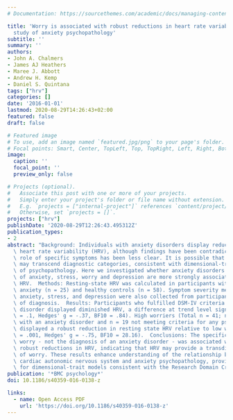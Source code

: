 ```yaml
---
# Documentation: https://sourcethemes.com/academic/docs/managing-content/

title: 'Worry is associated with robust reductions in heart rate variability: a transdiagnostic
  study of anxiety psychopathology'
subtitle: ''
summary: ''
authors:
- John A. Chalmers
- James AJ Heathers
- Maree J. Abbott
- Andrew H. Kemp
- Daniel S. Quintana
tags: ["hrv"]
categories: []
date: '2016-01-01'
lastmod: 2020-08-29T14:26:43+02:00
featured: false
draft: false

# Featured image
# To use, add an image named `featured.jpg/png` to your page's folder.
# Focal points: Smart, Center, TopLeft, Top, TopRight, Left, Right, BottomLeft, Bottom, BottomRight.
image:
  caption: ''
  focal_point: ''
  preview_only: false

# Projects (optional).
#   Associate this post with one or more of your projects.
#   Simply enter your project's folder or file name without extension.
#   E.g. `projects = ["internal-project"]` references `content/project/deep-learning/index.md`.
#   Otherwise, set `projects = []`.
projects: ["hrv"]
publishDate: '2020-08-29T12:26:43.495312Z'
publication_types:
- 2
abstract: "Background: Individuals with anxiety disorders display reduced resting-state\
  \ heart rate variability (HRV), although findings have been contradictory and the\
  \ role of specific symptoms has been less clear. It is possible that HRV reductions\
  \ may transcend diagnostic categories, consistent with dimensional-trait models\
  \ of psychopathology. Here we investigated whether anxiety disorders or symptoms\
  \ of anxiety, stress, worry and depression are more strongly associated with resting-state\
  \ HRV.  Methods: Resting-state HRV was calculated in participants with clinical\
  \ anxiety (n = 25) and healthy controls (n = 58). Symptom severity measures of worry,\
  \ anxiety, stress, and depression were also collected from participants, regardless\
  \ of diagnosis.  Results: Participants who fulfilled DSM-IV criteria for an anxiety\
  \ disorder displayed diminished HRV, a difference at trend level significance (p\
  \ = .1, Hedges' g = -.37, BF10 = .84). High worriers (Total n = 41; n = 22 diagnosed\
  \ with an anxiety disorder and n = 19 not meeting criteria for any psychopathology)\
  \ displayed a robust reduction in resting state HRV relative to low worriers (p\
  \ = .001, Hedges' g = -.75, BF10 = 28.16).  Conclusions: The specific symptom of\
  \ worry - not the diagnosis of an anxiety disorder - was associated with the most\
  \ robust reductions in HRV, indicating that HRV may provide a transdiagnostic biomarker\
  \ of worry. These results enhance understanding of the relationship between the\
  \ cardiac autonomic nervous system and anxiety psychopathology, providing support\
  \ for dimensional-trait models consistent with the Research Domain Criteria framework."
publication: '*BMC psychology*'
doi: 10.1186/s40359-016-0138-z

links:
  - name: Open Access PDF
    url: 'https://doi.org/10.1186/s40359-016-0138-z'
---
```

